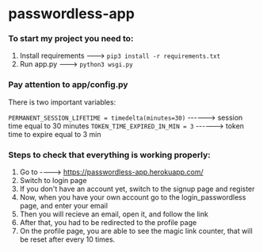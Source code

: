 # passwordless-app

### To start my project you need to:
1. Install requirements ---> ```pip3 install -r requirements.txt```
2. Run app.py ---> ```python3 wsgi.py```

### Pay attention to app/config.py
There is two important variables:


```PERMANENT_SESSION_LIFETIME = timedelta(minutes=30)``` ------> session time equal to 30 minutes
```TOKEN_TIME_EXPIRED_IN_MIN = 3``` ------> token time to expire equal to 3 min

### Steps to check that everything is working properly:

1. Go to ----> https://passwordless-app.herokuapp.com/
2. Switch to login page
3. If you don't have an account yet, switch to the signup page and register
4. Now, when you have your own account go to the login_passwordless page, and enter your email
5. Then you will recieve an email, open it, and follow the link
6. After that, you had to be redirected to the profile page
7. On the profile page, you are able to see the magic link counter, that will be reset after every 10 times.
